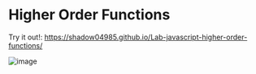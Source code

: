# Higher Order Functions

Try it out!: https://shadow04985.github.io/Lab-javascript-higher-order-functions/

![image](https://user-images.githubusercontent.com/22547443/178989186-291b4a9c-e797-44ce-bdf0-cd3b1edd6317.png)
